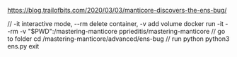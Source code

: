 https://blog.trailofbits.com/2020/03/03/manticore-discovers-the-ens-bug/

// -it interactive mode, --rm delete container, -v add volume
docker run -it --rm -v "$PWD":/mastering-manticore pprieditis/mastering-manticore
// go to folder
cd /mastering-manticore/advanced/ens-bug
// run python
python3 ens.py
exit
